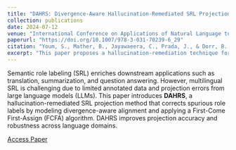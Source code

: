 ```yaml
---
title: "DAHRS: Divergence-Aware Hallucination-Remediated SRL Projection"
collection: publications
date: 2024-07-12
venue: "International Conference on Applications of Natural Language to Information Systems (NLDB)"
paperurl: "https://doi.org/10.1007/978-3-031-70239-6_29"
citation: "Youm, S., Mather, B., Jayawaeera, C., Prada, J., & Dorr, B. (2024). DAHRS: Divergence-Aware Hallucination-Remediated SRL Projection. In *International Conference on Applications of Natural Language to Information Systems (NLDB)*."
excerpt: "This paper proposes a hallucination-remediation technique for semantic role labeling (SRL) using linguistically-informed alignment and greedy projection strategies."
---
```


Semantic role labeling (SRL) enriches downstream applications such as translation, summarization, and question answering. However, multilingual SRL is challenging due to limited annotated data and projection errors from large language models (LLMs). This paper introduces **DAHRS**, a hallucination-remediated SRL projection method that corrects spurious role labels by modeling divergence-aware alignment and applying a First-Come First-Assign (FCFA) algorithm. DAHRS improves projection accuracy and robustness across language domains.

[Access Paper](https://doi.org/10.1007/978-3-031-70239-6_29)
